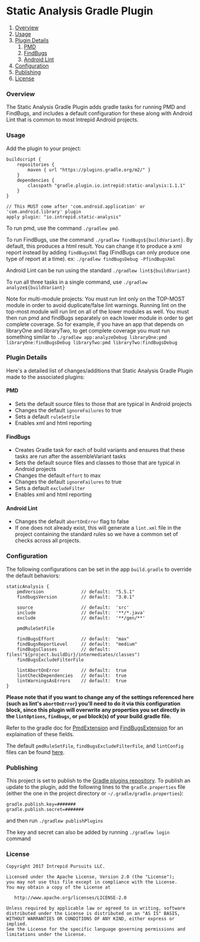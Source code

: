 # Static Analysis Gradle Plugin

1. [Overview](#overview)
1. [Usage](#usage)
1. [Plugin Details](#plugin-details)
    1. [PMD](#pmd)
    1. [FindBugs](#findbugs)
    1. [Android Lint](#android-lint)
1. [Configuration](#configuration)
1. [Publishing](#publishing)
1. [License](#license)

### Overview
The Static Analysis Gradle Plugin adds gradle tasks for running PMD and FindBugs, and includes a default configuration for these along with Android Lint that is common to most Intrepid Android projects.

### Usage
Add the plugin to your project:
```
buildscript {
    repositories {
        maven { url "https://plugins.gradle.org/m2/" }
    }
    dependencies {
        classpath "gradle.plugin.io.intrepid:static-analysis:1.1.1"
    }
}

// This MUST come after 'com.android.application' or 'com.android.library' plugin
apply plugin: "io.intrepid.static-analysis"
```

To run pmd, use the command `./gradlew pmd`.

To run FindBugs, use the command `./gradlew findBugs${buildVariant}`. By default, this produces a html result. You can change it to produce a xml report instead by adding `findBugsXml` flag (FindBugs can only produce one type of report at a time).
ex: `./gradlew findBugsDebug -PfindBugsXml`

Android Lint can be run using the standard `./gradlew lint${buildVariant}`

To run all three tasks in a single command, use `./gradlew analyze${buildVariant}`

Note for multi-module projects: You must run lint only on the TOP-MOST module in order to avoid duplicate/false lint warnings. Running lint on the top-most module will run lint on all of the lower modules as well. You must then run pmd and findBugs separately on each lower module in order to get complete coverage. So for example, if you have an app that depends on libraryOne and libraryTwo, to get complete coverage you must run something similar to `./gradlew app:analyzeDebug libraryOne:pmd libraryOne:findBugsDebug libraryTwo:pmd libraryTwo:findBugsDebug`

### Plugin Details
Here's a detailed list of changes/additions that Static Analysis Gradle Plugin made to the associated plugins:

#### PMD
* Sets the default source files to those that are typical in Android projects
* Changes the default `ignoreFailures` to true
* Sets a default `ruleSetFile`
* Enables xml and html reporting

#### FindBugs
* Creates Gradle task for each of build variants and ensures that these tasks are run after the assembleVariant tasks
* Sets the default source files and classes to those that are typical in Android projects
* Changes the default `effort` to max
* Changes the default `ignoreFailures` to true
* Sets a default `excludeFilter`
* Enables xml and html reporting

#### Android Lint
* Changes the default `abortOnError` flag to false
* If one does not already exist, this will generate a `lint.xml` file in the project containing the standard rules so we have a common set of checks across all projects.

### Configuration
The following configurations can be set in the app `build.gradle` to override the default behaviors:

```
staticAnalysis {
    pmdVersion              // default:  "5.5.1"
    findbugsVersion         // default:  "3.0.1"

    source                  // default:  'src'
    include                 // default:  '**/*.java'
    exclude                 // default:  '**/gen/**'

    pmdRuleSetFile

    findBugsEffort          // default:  "max"
    findBugsReportLevel     // default:  "medium"
    findBugsClasses         // default:  files("${project.buildDir}/intermediates/classes")
    findBugsExcludeFilterFile

    lintAbortOnError        // default:  true
    lintCheckDependencies   // default:  true
    lintWarningsAsErrors    // default:  true
}
```
<b>Please note that if you want to change any of the settings referenced here (such as lint's `abortOnError`) you'll need to do it via this configuration block, since this plugin will overwrite any properties you set directly in the `lintOptions`, `findbugs`, or `pmd` block(s) of your build.gradle file.</b>

Refer to the gradle doc for [PmdExtension](https://docs.gradle.org/current/dsl/org.gradle.api.plugins.quality.PmdExtension.html) and [FindBugsExtension](https://docs.gradle.org/current/dsl/org.gradle.api.plugins.quality.FindBugsExtension.html) for an explaination of these fields.

The default `pmdRuleSetFile`, `findBugsExcludeFilterFile`, and `lintConfig` files can be found [here](src/main/resources).

### Publishing
This project is set to publish to the [Gradle plugins repository](https://plugins.gradle.org/). To publish an update to the plugin, add the following lines to the `gradle.properties` file (either the one in the project directory or `~/.gradle/gradle.properties`):
```
gradle.publish.key=#######
gradle.publish.secret=#######
```
and then run `./gradlew publishPlugins`

The key and secret can also be added by running `./gradlew login` command

### License
```
Copyright 2017 Intrepid Pursuits LLC.

Licensed under the Apache License, Version 2.0 (the "License");
you may not use this file except in compliance with the License.
You may obtain a copy of the License at

   http://www.apache.org/licenses/LICENSE-2.0

Unless required by applicable law or agreed to in writing, software
distributed under the License is distributed on an "AS IS" BASIS,
WITHOUT WARRANTIES OR CONDITIONS OF ANY KIND, either express or implied.
See the License for the specific language governing permissions and
limitations under the License.
```
